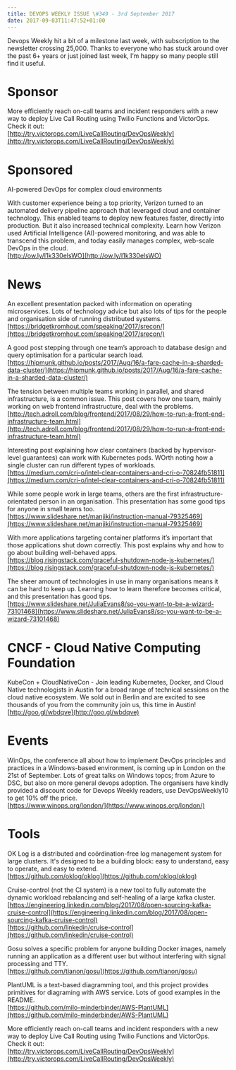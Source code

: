 ```yaml
---
title: DEVOPS WEEKLY ISSUE \#349 - 3rd September 2017 
date: 2017-09-03T11:47:52+01:00
---
```


Devops Weekly hit a bit of a milestone last week, with subscription to the newsletter crossing 25,000. Thanks to everyone who has stuck around over the past 6+ years or just joined last week, I’m happy so many people still find it useful.


Sponsor
======

More efficiently reach on-call teams and incident responders with a new way to deploy Live Call Routing using Twilio Functions and VictorOps. Check it out:
<br>[http://try.victorops.com/LiveCallRouting/DevOpsWeekly](http://try.victorops.com/LiveCallRouting/DevOpsWeekly)


Sponsored
========

AI-powered DevOps for complex cloud environments


With customer experience being a top priority, Verizon turned to an automated delivery pipeline approach that leveraged cloud and container technology. This enabled teams to deploy new features faster, directly into production. But it also increased technical complexity. Learn how Verizon used Artificial Intelligence (AI)-powered monitoring, and was able to transcend this problem, and today easily manages complex, web-scale DevOps in the cloud.
<br>[http://ow.ly/I1k330elsWO](http://ow.ly/I1k330elsWO)


News
====

An excellent presentation packed with information on operating microservices. Lots of technology advice but also lots of tips for the people and organisation side of running distributed systems.
<br>[https://bridgetkromhout.com/speaking/2017/srecon/](https://bridgetkromhout.com/speaking/2017/srecon/)


A good post stepping through one team’s approach to database design and query optimisation for a particular search load.
<br>[https://hipmunk.github.io/posts/2017/Aug/16/a-fare-cache-in-a-sharded-data-cluster/](https://hipmunk.github.io/posts/2017/Aug/16/a-fare-cache-in-a-sharded-data-cluster/)


The tension between multiple teams working in parallel, and shared infrastructure, is a common issue. This post covers how one team, mainly working on web frontend infrastructure, deal with the problems.
<br>[http://tech.adroll.com/blog/frontend/2017/08/29/how-to-run-a-front-end-infrastructure-team.html](http://tech.adroll.com/blog/frontend/2017/08/29/how-to-run-a-front-end-infrastructure-team.html)


Interesting post explaining how clear containers (backed by hypervisor-level guarantees) can work with Kubernetes pods. WOrth noting how a single cluster can run different types of workloads.
<br>[https://medium.com/cri-o/intel-clear-containers-and-cri-o-70824fb51811](https://medium.com/cri-o/intel-clear-containers-and-cri-o-70824fb51811)


While some people work in large teams, others are the first infrastructure-orientated person in an organisation. This presentation has some good tips for anyone in small teams too.
<br>[https://www.slideshare.net/manjiki/instruction-manual-79325469](https://www.slideshare.net/manjiki/instruction-manual-79325469)


With more applications targeting container platforms it’s important that those applications shut down correctly. This post explains why and how to go about building well-behaved apps.
<br>[https://blog.risingstack.com/graceful-shutdown-node-js-kubernetes/](https://blog.risingstack.com/graceful-shutdown-node-js-kubernetes/)


The sheer amount of technologies in use in many organisations means it can be hard to keep up. Learning how to learn therefore becomes critical, and this presentation has good tips.
<br>[https://www.slideshare.net/JuliaEvans8/so-you-want-to-be-a-wizard-73101468](https://www.slideshare.net/JuliaEvans8/so-you-want-to-be-a-wizard-73101468)


CNCF - Cloud Native Computing Foundation
====


KubeCon + CloudNativeCon - Join leading Kubernetes, Docker, and Cloud Native technologists in Austin for a broad range of technical sessions on the cloud native ecosystem. We sold out in Berlin and are excited to see thousands of you from the community join us, this time in Austin!
<br>[http://goo.gl/wbdqve](http://goo.gl/wbdqve)


Events
======

WinOps, the conference all about how to implement DevOps principles and practices in a Windows-based environment, is coming up in London on the 21st of September. Lots of great talks on Windows topcs; from Azure to DSC, but also on more general devops adoption. The organisers have kindly provided a discount code for Devops Weekly readers, use DevOpsWeekly10 to get 10% off the price.
<br>[https://www.winops.org/london/](https://www.winops.org/london/)


Tools
=====

OK Log is a distributed and coördination-free log management system for large clusters. It's designed to be a building block: easy to understand, easy to operate, and easy to extend.
<br>[https://github.com/oklog/oklog](https://github.com/oklog/oklog)


Cruise-control (not the CI system) is a new tool to fully automate the dynamic workload rebalancing and self-healing of a large kafka cluster.
<br>[https://engineering.linkedin.com/blog/2017/08/open-sourcing-kafka-cruise-control](https://engineering.linkedin.com/blog/2017/08/open-sourcing-kafka-cruise-control)
<br>[https://github.com/linkedin/cruise-control](https://github.com/linkedin/cruise-control)


Gosu solves a specific problem for anyone building Docker images, namely running an application as a different user but without interfering with signal processing and TTY.
<br>[https://github.com/tianon/gosu](https://github.com/tianon/gosu)


PlantUML is a text-based diagramming tool, and this project provides primitives for diagraming with AWS service. Lots of good examples in the README.
<br>[https://github.com/milo-minderbinder/AWS-PlantUML](https://github.com/milo-minderbinder/AWS-PlantUML)



More efficiently reach on-call teams and incident responders with a new way to deploy Live Call Routing using Twilio Functions and VictorOps. Check it out:
<br>[http://try.victorops.com/LiveCallRouting/DevOpsWeekly](http://try.victorops.com/LiveCallRouting/DevOpsWeekly)




